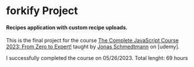 # forkify Project

#### Recipes application with custom recipe uploads.


This is the final project for the course [The Complete JavaScript Course 2023: From Zero to Expert!] taught by 
[Jonas Schmedtmann] on [udemy].

I successfully completed the course on 05/26/2023.
Total lenght: 69 hours

[Jonas Schmedtmann]: <https://www.udemy.com/user/jonasschmedtmann/>
[The Complete JavaScript Course 2023: From Zero to Expert!]: <https://www.udemy.com/course/the-complete-javascript-course/>
